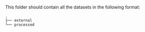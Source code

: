 This folder should contain all the datasets in the following format:

```
.
├── external
└── processed
```